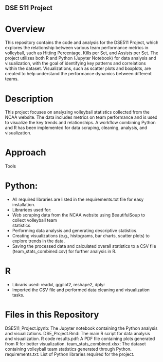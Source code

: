 ## DSE 511 Project
# Overview
This repository contains the code and analysis for the DSE511 Project, which explores the relationship between various team performance metrics in volleyball, such as Hitting Percentage, Kills per Set, and Assists per Set. The project utilizes both R and Python (Jupyter Notebook) for data analysis and visualization, with the goal of identifying key patterns and correlations within the dataset. Visualizations, such as scatter plots and boxplots, are created to help understand the performance dynamics between different teams. 

# Description
This project focuses on analyzing volleyball statistics collected from the NCAA website. The data includes metrics on team performance and is used to visualize the key trends and relationships. A workflow combining Python and R has been implemented for data scraping, cleaning, analysis, and visualization.

# Approach
Tools 
# Python:
- All required libraries are listed in the requirements.txt file for easy installation. 
- Librariees used for:
- Web scraping data from the NCAA website using BeautifulSoup to collect volleyball team       
statistics.
- Performing data analysis and generating descriptive statistics.
- Creating visualizations (e.g., histograms, bar charts, scatter plots) to explore trends in   the data.
- Saving the processed data and calculated overall statistics to a CSV file (team_stats_combined.csv) for further analysis in R.
# R 
- Libraris used: readxl, ggplot2, reshape2, dplyr
- Imported the CSV file and performed data cleaning and visualization tasks.

# Files in this Repository
DSE511_Project.ipynb: The Jupyter notebook containing the Python analysis and visualizations.
DSE_Project.Rmd: The main R script for data analysis and visualization.
R code results.pdf: A PDF file containing plots generated from R for better visualization.
team_stats_combined.xlsx: The dataset containing volleyball team statistics generated through Python.
requirements.txt: List of Python libraries required for the project.
